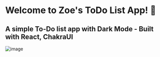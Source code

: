 # Welcome to Zoe's ToDo List App! 🥳

## A simple To-Do list app with Dark Mode - Built with React, ChakraUI

![image](https://user-images.githubusercontent.com/40747156/169347001-fa5ab35a-c734-4475-a776-ed762a6c4dc1.png)

